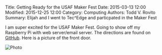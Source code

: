Title: Getting Ready for the USAF Maker Fest
Date: 2015-03-13 12:00
Modified: 2015-12-25 12:00
Category: Computing
Authors: Todd V. Rovito
Summary: Elijah and I went to Tec^Edge and particpated in the Maker Fest

I am super excited for the USAF Maker Fest.  Going to show off my Raspberry Pi
with web server/email server.  The directions are found on
[GitHub](https://github.com/rovitotv/DigitalFreedomWithRaspberryPI).  Here is a
picture of the front door.

![Photo](https://drive.google.com/uc?id=1-neYPeECa6fymFbC_wpFAaSwSQNfZ1C5)
